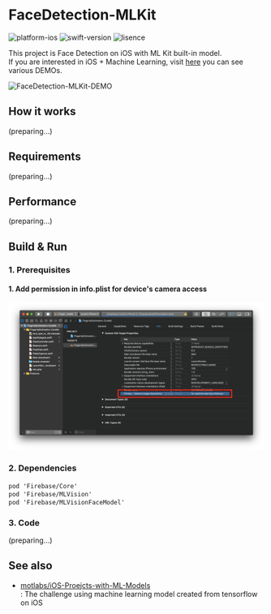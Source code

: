 # FaceDetection-MLKit

![platform-ios](https://img.shields.io/badge/platform-ios-lightgrey.svg)
![swift-version](https://img.shields.io/badge/swift-4.2-red.svg)
![lisence](https://img.shields.io/badge/license-MIT-black.svg)

This project is Face Detection on iOS with ML Kit built-in model.<br>If you are interested in iOS + Machine Learning, visit [here](https://github.com/motlabs/iOS-Proejcts-with-ML-Models) you can see various DEMOs.<br>

![FaceDetection-MLKit-DEMO](resources/FaceDetection-MLKit-DEMO.gif)

## How it works

(preparing...)

## Requirements

(preparing...)

## Performance

(preparing...)


## Build & Run

### 1. Prerequisites

#### 1. Add permission in info.plist for device's camera access

![prerequest_001_plist](resources/prerequest_001_plist.png)

### 2. Dependencies

```
pod 'Firebase/Core'
pod 'Firebase/MLVision'
pod 'Firebase/MLVisionFaceModel'
```

### 3. Code

(preparing...)

## See also

- [motlabs/iOS-Proejcts-with-ML-Models](https://github.com/motlabs/iOS-Proejcts-with-ML-Models)<br>
  : The challenge using machine learning model created from tensorflow on iOS
